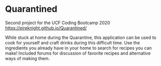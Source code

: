 # Quarantined
Second project for the UCF Coding Bootcamp 2020
https://eireknight.github.io/Quarantined/

While stuck at home during the Quarantine, this application can be used to cook for yourself and craft drinks during this difficult time.  Use the ingredients you already
have in your home to search for recipes you can make!  Included forums for discussion of favorite recipes and alternative ways of making them.
